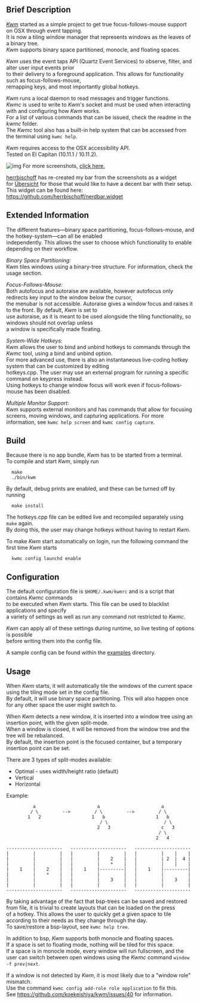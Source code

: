 ## Brief Description

[*Kwm*](https://koekeishiya.github.io/kwm) started as a simple project to get true focus-follows-mouse support on OSX through event tapping.  
It is now a tiling window manager that represents windows as the leaves of a binary tree.  
*Kwm* supports binary space partitioned, monocle, and floating spaces.  

*Kwm* uses the event taps API (Quartz Event Services) to observe, filter, and alter user input events prior  
to their delivery to a foreground application. This allows for functionality such as focus-follows-mouse,  
remapping keys, and most importantly global hotkeys.  

*Kwm* runs a local daemon to read messages and trigger functions.  
*Kwmc* is used to write to *Kwm*'s socket and must be used when interacting with and configuring how *Kwm* works.  
For a list of various commands that can be issued, check the readme in the *kwmc* folder.  
The *Kwmc* tool also has a built-in help system that can be accessed from the terminal using `kwmc help`.  

*Kwm* requires access to the OSX accessibility API.  
Tested on El Capitan (10.11.1 / 10.11.2).

![img](https://cloud.githubusercontent.com/assets/6175959/12092967/8d8853d8-b300-11e5-8a44-ec1245efdc74.png)
For more screenshots, [click here.](https://github.com/koekeishiya/kwm/issues/2)  

[herrbischoff](https://github.com/herrbischoff) has re-created my bar from the screenshots as a widget  
for [Übersicht](http://tracesof.net/uebersicht/) for those that would like to have a decent bar with their setup.  
This widget can be found here: https://github.com/herrbischoff/nerdbar.widget  

## Extended Information

The different features—binary space partitioning, focus-follows-mouse, and the hotkey-system—can all be enabled  
independently. This allows the user to choose which functionality to enable depending on their workflow.  

*Binary Space Partitioning:*  
Kwm tiles windows using a binary-tree structure. For information, check the usage section.  

*Focus-Follows-Mouse:*  
Both autofocus and autoraise are available, however autofocus only redirects key input to the window below the cursor,  
the menubar is not accessible. Autoraise gives a window focus and raises it to the front. By default, *Kwm* is set to  
use autoraise, as it is meant to be used alongside the tiling functionality, so windows should not overlap unless  
a window is specifically made floating.  

*System-Wide Hotkeys:*  
Kwm allows the user to bind and unbind hotkeys to commands through the *Kwmc* tool, using a bind and unbind option.  
For more advanced use, there is also an instantaneous live-coding hotkey system that can be customized by editing  
hotkeys.cpp. The user may use an external program for running a specific command on keypress instead.  
Using hotkeys to change window focus will work even if focus-follows-mouse has been disabled.  

*Multiple Monitor Support:*  
Kwm supports external monitors and has commands that allow for focusing screens, moving windows, and capturing applications.
For more information, see `kwmc help screen` and `kwmc config capture`.  

## Build

Because there is no app bundle, *Kwm* has to be started from a terminal.  
To compile and start *Kwm*, simply run

      make
      ./bin/kwm

By default, debug prints are enabled, and these can be turned off by running

      make install

The hotkeys.cpp file can be edited live and recompiled separately using `make` again.  
By doing this, the user may change hotkeys without having to restart *Kwm*.  

To make *Kwm* start automatically on login, run the following command the first time *Kwm* starts 

      kwmc config launchd enable

## Configuration

The default configuration file is `$HOME/.kwm/kwmrc` and is a script that contains *Kwmc* commands  
to be executed when *Kwm* starts. This file can be used to blacklist applications and specify  
a variety of settings as well as run any command not restricted to *Kwmc*.  

*Kwm* can apply all of these settings during runtime, so live testing of options is possible  
before writing them into the config file.

A sample config can be found within the [examples](examples) directory.

## Usage

When *Kwm* starts, it will automatically tile the windows of the current space using the tiling mode set in the config file.  
By default, it will use binary space partitioning. This will also happen once for any other space the user might switch to.

When *Kwm* detects a new window, it is inserted into a window tree using an insertion point, with the given split-mode.  
When a window is closed, it will be removed from the window tree and the tree will be rebalanced.  
By default, the insertion point is the focused container, but a temporary insertion point can be set.  

There are 3 types of split-modes available:
 - Optimal - uses width/height ratio (default)
 - Vertical
 - Horizontal  

Example:

```
          a                       a                       a
         / \         -->         / \         -->         / \    
        1   2                   1   b                   1   b
                                   / \                     / \
                                  2   3                   c   3
                                                         / \
                                                        2   4

---------------------   ---------------------   --------------------- 
|         |         |   |         |         |   |         |    |    |
|         |         |   |         |    2    |   |         | 2  |  4 |
|         |         |   |         |    *    |   |         |    |    |
|    1    |    2    |   |    1    |---------|   |    1    |---------|
|         |    *    |   |         |         |   |         |         |
|         |         |   |         |    3    |   |         |    3    |
|         |         |   |         |         |   |         |         |
---------------------   ---------------------   ---------------------

```

By taking advantage of the fact that bsp-trees can be saved and restored  
from file, it is trivial to create layouts that can be loaded on the press  
of a hotkey. This allows the user to quickly get a given space to tile  
according to their needs as they change through the day.  
To save/restore a bsp-layout, see `kwmc help tree`.  

In addition to bsp, *Kwm* supports both monocle and floating spaces.  
If a space is set to floating mode, nothing will be tiled for this space.  
If a space is in monocle mode, every window will run fullscreen, and the  
user can switch between open windows using the *Kwmc* command `window -f prev|next`.  

If a window is not detected by *Kwm*, it is most likely due to a "window role" mismatch.  
Use the command `kwmc config add-role role application` to fix this.  
See https://github.com/koekeishiya/kwm/issues/40 for information.  
